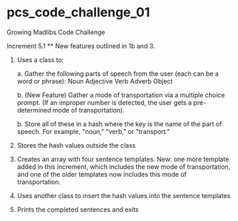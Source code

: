 pcs_code_challenge_01
=====================

Growing Madlibs Code Challenge

Increment 5.1
** New features outlined in 1b and 3.

1. Uses a class to:

	a. Gather the following parts of speech from the user (each can be a word or phrase):
		Noun
		Adjective
		Verb
		Adverb
		Object

	b. (New Feature) Gather a mode of transportation via a multiple choice prompt. (If an improper number is detected, the user gets a pre-determined mode of transportation).

	b. Store all of these in a hash where the key is the name of the part of speech. For example, "noun," "verb," or "transport."

2. Stores the hash values outside the class

3. Creates an array with four sentence templates. New: one more template added in this increment, which includes the new mode of transportation, and one of the older templates now includes this mode of transportation.

4. Uses another class to insert the hash values into the sentence templates

5. Prints the completed sentences and exits
